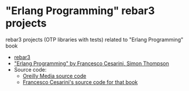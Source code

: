# "Erlang Programming" rebar3 projects
rebar3 projects (OTP libraries with tests) related to "Erlang Programming" book

- [rebar3](http://rebar3.org/)
- ["Erlang Programming" by Francesco Cesarini, Simon Thompson](https://www.oreilly.com/library/view/erlang-programming/9780596803940/)
- Source code:
  - [Oreilly Media source code](https://github.com/oreillymedia/erlang_programming)
  - [Francesco Cesarini's source code for that book](https://github.com/francescoc/erlangprogramming)
